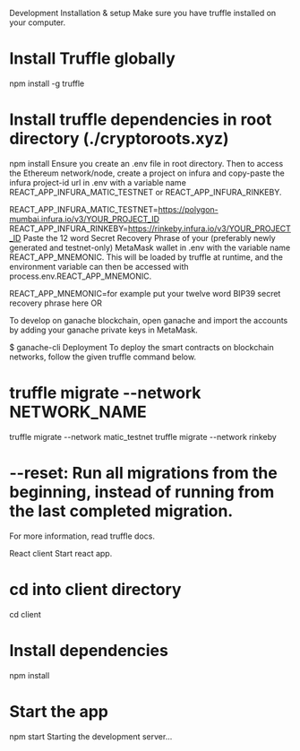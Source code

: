 Development
Installation & setup
Make sure you have truffle installed on your computer.

# Install Truffle globally
npm install -g truffle
# Install truffle dependencies in root directory (./cryptoroots.xyz)
npm install
Ensure you create an .env file in root directory. Then to access the Ethereum network/node, create a project on infura and copy-paste the infura project-id url in .env with a variable name REACT_APP_INFURA_MATIC_TESTNET or REACT_APP_INFURA_RINKEBY.

REACT_APP_INFURA_MATIC_TESTNET=https://polygon-mumbai.infura.io/v3/YOUR_PROJECT_ID
REACT_APP_INFURA_RINKEBY=https://rinkeby.infura.io/v3/YOUR_PROJECT_ID
Paste the 12 word Secret Recovery Phrase of your (preferably newly generated and testnet-only) MetaMask wallet in .env with the variable name REACT_APP_MNEMONIC. This will be loaded by truffle at runtime, and the environment variable can then be accessed with process.env.REACT_APP_MNEMONIC.

REACT_APP_MNEMONIC=for example put your twelve word BIP39 secret recovery phrase here
OR

To develop on ganache blockchain, open ganache and import the accounts by adding your ganache private keys in MetaMask.

$ ganache-cli
Deployment
To deploy the smart contracts on blockchain networks, follow the given truffle command below.

# truffle migrate --network NETWORK_NAME
truffle migrate --network matic_testnet
truffle migrate --network rinkeby

# --reset: Run all migrations from the beginning, instead of running from the last completed migration.
For more information, read truffle docs.

React client
Start react app.

# cd into client directory
cd client

# Install dependencies
npm install

# Start the app
npm start
Starting the development server...
